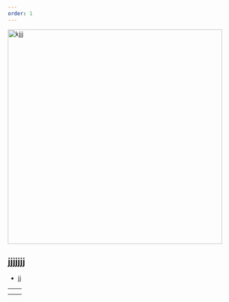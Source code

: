 ```yaml
---
order: 1
---
```


<image src="./new-article.png" title="kjjj" crop="0,0,100,100" scale="32" width="500px" height="500px"/>

## jjjjjjj

-  jj

|   |   |
|---|---|
|   |   |
|   |   |

```
```
